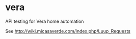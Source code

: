 # vera
API testing for Vera home automation

See http://wiki.micasaverde.com/index.php/Luup_Requests
